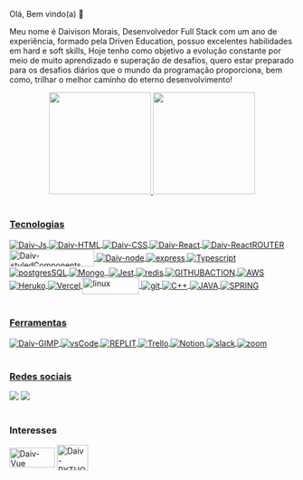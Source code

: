 Olá, Bem vindo(a) 👋

Meu nome é Daivison Morais, Desenvolvedor Full Stack com um ano de experiência, formado pela Driven Education, possuo excelentes habilidades em hard e soft skills, Hoje tenho como objetivo a evolução constante por meio de muito aprendizado e superação de desafios, quero estar preparado para os desafios diários que o mundo da programação proporciona, bem como, trilhar o melhor caminho do eterno desenvolvimento!

<div align="center">
  <a href="https://github.com/Daivison-Morais">
  <img height="180em" src="https://github-readme-stats-sigma-five.vercel.app/api?username=Daivison-Morais&show_icons=true&theme=radical&include_all_commits=true&count_private=true">  
  <img height="180em" src="https://github-readme-stats-sigma-five.vercel.app/api/top-langs/?username=Daivison-Morais&layout=compact&langs_count=7&theme=radical">
</div>
  <br/>
  
   <h3>Tecnologias</h3>
<div style="display: inline_block">
  <img align="center" alt="Daiv-Js"  src="https://img.shields.io/badge/JavaScript-F7DF1E?style=for-the-badge&logo=javascript&logoColor=black">
  <img align="center" alt="Daiv-HTML" src="https://img.shields.io/badge/HTML-239120?style=for-the-badge&logo=html5&logoColor=white">
  <img align="center" alt="Daiv-CSS"  src="https://img.shields.io/badge/CSS-239120?&style=for-the-badge&logo=css3&logoColor=white">  
  <img align="center" alt="Daiv-React" src="https://img.shields.io/badge/React-20232A?style=for-the-badge&logo=react&logoColor=61DAFB">
  <img align="center" alt="Daiv-ReactROUTER"  src="https://img.shields.io/badge/React_Router-CA4245?style=for-the-badge&logo=react-router&logoColor=white">
  <img align="center" alt="Daiv-styledComponents" height="30" width="150" src="https://img.shields.io/badge/styled--components-DB7093?style=for-the-badge&       logo=styled-components&logoColor=white">
  
  <img align="center" alt="Daiv-node" src="https://img.shields.io/badge/Node.js-43853D?style=for-the-badge&logo=node.js&                  logoColor=white">
  <img align="center" alt="express" src="https://img.shields.io/badge/Express.js-404D59?style=for-the-badge">
  <img align="center" alt="Typescript" src="https://img.shields.io/badge/TypeScript-007ACC?style=for-the-badge&logo=typescript&            logoColor=white">
     <img align="center" alt="postgresSQL" src="https://img.shields.io/badge/PostgreSQL-316192?style=for-the-badge&logo=postgresql&      logoColor=white">
  <img align="center" alt="Mongo" src="https://img.shields.io/badge/MongoDB-4EA94B?style=for-the-badge&logo=mongodb&                    logoColor=white">
  <img align="center" alt="" src="https://img.shields.io/badge/Prisma-3982CE?style=for-the-badge&logo=Prisma&logoColor=white">    
  <img align="center" alt="Jest" src="https://img.shields.io/badge/Jest-323330?style=for-the-badge&logo=Jest&logoColor=white">
  <img align="center" alt="redis" src="https://img.shields.io/badge/redis-%23DD0031.svg?&style=for-the-badge&logo=redis&                logoColor=white">
  
  
  
  <img align="center" alt="GITHUBACTION"  src="https://img.shields.io/badge/GitHub_Actions-2088FF?style=for-the-badge&logo=github-actions&logoColor=white">
  <img align="center" alt="AWS" src="https://img.shields.io/badge/Amazon_AWS-FF9900?style=for-the-badge&logo=amazonaws&logoColor=white">
  <img align="center" alt="Heruko" src="https://img.shields.io/badge/Heroku-430098?style=for-the-badge&logo=heroku&                      logoColor=white">
  <img align="center" alt="Vercel" src="https://img.shields.io/badge/Vercel-000000?style=for-the-badge&logo=vercel&                      logoColor=white">
  <img align="center" alt="linux" height="30" width="100" src="https://img.shields.io/badge/Linux-FCC624?style=for-the-badge&logo=linux&logoColor=black">
  <img align="center" alt="git" src="https://img.shields.io/badge/GIT-E44C30?style=for-the-badge&logo=git&logoColor=white">
  <img align="center" alt="C++" src="https://img.shields.io/badge/C%2B%2B-00599C?style=for-the-badge&logo=c%2B%2B&logoColor=white">
  <img align="center" alt="JAVA" src="https://img.shields.io/badge/Java-ED8B00?style=for-the-badge&logo=openjdk&logoColor=white">
  <img align="center" alt="SPRING" src="https://img.shields.io/badge/Spring-6DB33F?style=for-the-badge&logo=spring&logoColor=white">  
  </div>
    
<div> 
   <br/>
  <h3>Ferramentas</h3>
    <img align="center" alt="Daiv-GIMP" src="https://img.shields.io/badge/gimp-5C5543?style=for-the-badge&logo=gimp&logoColor=white">
    <img align="center" alt="vsCode" src="https://img.shields.io/badge/Visual_Studio-5C2D91?style=for-the-badge&logo=visual%20studio&logoColor=white">
    <img align="center" alt="REPLIT" src="https://img.shields.io/badge/replit-667881?style=for-the-badge&logo=replit&logoColor=white">
    <img align="center" alt="Trello" src="https://img.shields.io/badge/Trello-0052CC?style=for-the-badge&logo=trello&                      logoColor=white">
    <img align="center" alt="Notion" src="https://img.shields.io/badge/Notion-000000?style=for-the-badge&logo=notion&                      logoColor=white">
    <img align="center" alt="slack" src="https://img.shields.io/badge/Slack-4A154B?style=for-the-badge&logo=slack&logoColor=white">
    <img align="center" alt="zoom" src="https://img.shields.io/badge/Zoom-2D8CFF?style=for-the-badge&logo=zoom&logoColor=white"> 
</div>
  
<div> 
   <br/>
   <h3>Redes sociais</h3>
   <a href = "mailto:daivison13pinheiro@gmail.com"><img src="https://img.shields.io/badge/Gmail-D14836?style=for-the-badge&logo=gmail&logoColor=white" target="_blank"></a>
   <a href="https://www.linkedin.com/in/daivison-morais-197b9a203/" target="_blank"><img src="https://img.shields.io/badge/-LinkedIn-%230077B5?style=for-the-badge&logo=linkedin&logoColor=white" target="_blank"></a> 
</div>
  
<div>
    <br/>
    <h3>Interesses</h3>
    <img align="center" alt="Daiv-Vue" height="35" width="80" src="https://img.shields.io/badge/Vue.js-35495E?style=for-the-badge&logo=vue.js&logoColor=4FC08D">
    <img align="center" alt="Daiv-PYTHON" height="45" width="55" src="https://cdn.jsdelivr.net/gh/devicons/devicon/icons/python/python-original.svg">
</div>
       
